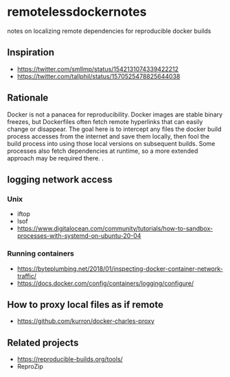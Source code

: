# remotelessdockernotes
notes on localizing remote dependencies for reproducible docker builds

## Inspiration
- https://twitter.com/smllmp/status/1542131074339422212 
- https://twitter.com/tallphil/status/1570525478825644038

## Rationale
Docker is not a panacea for reproducibility. Docker images are stable binary freezes, but Dockerfiles often fetch remote hyperlinks that can easily change or disappear. The goal here is to intercept any files the docker build process accesses from the internet and save them locally, then fool the build process into using those local versions on subsequent builds. Some processes also fetch dependencies at runtime, so a more extended approach may be required there.
.
## logging network access
### Unix
- iftop
- lsof
- https://www.digitalocean.com/community/tutorials/how-to-sandbox-processes-with-systemd-on-ubuntu-20-04

### Running containers
- https://byteplumbing.net/2018/01/inspecting-docker-container-network-traffic/
- https://docs.docker.com/config/containers/logging/configure/

## How to proxy local files as if remote
- https://github.com/kurron/docker-charles-proxy

## Related projects
- https://reproducible-builds.org/tools/
- ReproZip
